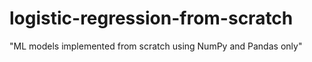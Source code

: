 # logistic-regression-from-scratch
"ML models implemented from scratch using NumPy and Pandas only"
